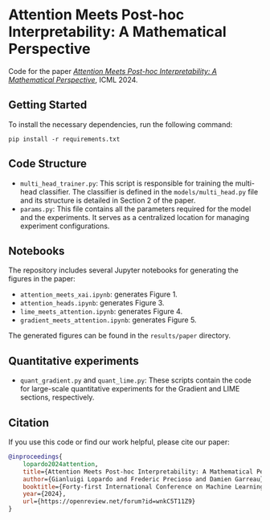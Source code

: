 
# Attention Meets Post-hoc Interpretability: A Mathematical Perspective

Code for the paper [*Attention Meets Post-hoc Interpretability: A Mathematical Perspective*](https://arxiv.org/abs/2402.03485), ICML 2024. 

## Getting Started

To install the necessary dependencies, run the following command:

    pip install -r requirements.txt

## Code Structure
-   `multi_head_trainer.py`: This script is responsible for training the multi-head classifier. The classifier is defined in the `models/multi_head.py` file and its structure is detailed in Section 2 of the paper. 
-   `params.py`: This file contains all the parameters required for the model and the experiments. It serves as a centralized location for managing experiment configurations.


## Notebooks

The repository includes several Jupyter notebooks for generating the figures in the paper:

-   `attention_meets_xai.ipynb`: generates Figure 1.
-   `attention_heads.ipynb`: generates Figure 3.
-   `lime_meets_attention.ipynb`: generates Figure 4.
-   `gradient_meets_attention.ipynb`: generates Figure 5.

The generated figures can be found in the  `results/paper`  directory.

## Quantitative experiments

-   `quant_gradient.py`  and  `quant_lime.py`: These scripts contain the code for large-scale quantitative experiments for the Gradient and LIME sections, respectively.

## Citation

If you use this code or find our work helpful, please cite our paper:

```bibtex
@inproceedings{
	lopardo2024attention,
	title={Attention Meets Post-hoc Interpretability: A Mathematical Perspective},
	author={Gianluigi Lopardo and Frederic Precioso and Damien Garreau},
	booktitle={Forty-first International Conference on Machine Learning},
	year={2024},
	url={https://openreview.net/forum?id=wnkC5T11Z9}
}
```
